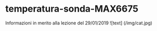 # temperatura-sonda-MAX6675
Informazioni in merito alla lezione del 29/01/2019
![text] (/img/cat.jpg)



